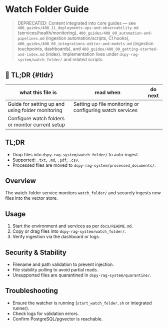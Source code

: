 # Watch Folder Guide

> DEPRECATED: Content integrated into core guides — see `400_guides/400_11_deployments-ops-and-observability.md` (services/health/monitoring), `400_guides/400_09_automation-and-pipelines.md` (ingestion automation/scripts, CI hooks), `400_guides/400_08_integrations-editor-and-models.md` (ingestion touchpoints, dashboards), and `400_guides/400_00_getting-started-and-index.md` (index). Implementation lives under `dspy-rag-system/watch_folder/` and related scripts.

## 🔎 TL;DR {#tldr}

| what this file is | read when | do next |
|---|---|---|
| Guide for setting up and using folder monitoring | Setting up file monitoring or configuring watch services |
Configure watch folders or monitor current setup |

## TL;DR

- Drop files into `dspy-rag-system/watch_folder/` to auto-ingest.
- Supported: `.txt`, `.md`, `.pdf`, `.csv`.
- Processed files are moved to `dspy-rag-system/processed_documents/`.

## Overview

The watch-folder service monitors `watch_folder/` and securely ingests new files into the vector store.

## Usage

1. Start the environment and services as per `docs/README.md`.
2. Copy or drag files into `dspy-rag-system/watch_folder/`.
3. Verify ingestion via the dashboard or logs.

## Security & Stability

- Filename and path validation to prevent injection.
- File stability polling to avoid partial reads.
- Unsupported files are quarantined in `dspy-rag-system/quarantine/`.

## Troubleshooting

- Ensure the watcher is running (`start_watch_folder.sh` or integrated runner).
- Check logs for validation errors.
- Confirm PostgreSQL/pgvector is reachable.
